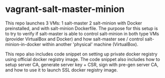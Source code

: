 # vagrant-salt-master-minion

This repo launches 3 VMs: 1 salt-master 2 salt-minion with Docker preinstalled, and with salt-minion Dockerfile. The purpose for this setup is to try to verify if salt-master is able to control salt-minion in both type VMs (provider VirtualBox and Docker) and how salt-master see / control salt-minion-in-docker within another 'physical' machine (VirtualBox).

This repo also includes code snippet on setting up private docker registry using official docker registry image. The code snippet also includes how to setup server CA, generate server key + CSR, sign with pre-gen server CA, and how to use it to launch SSL docker registry image.
